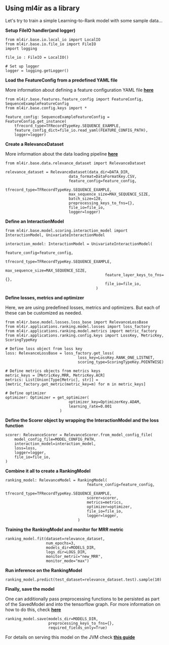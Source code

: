 ## Using ml4ir as a library

Let's try to train a simple Learning-to-Rank model with some sample data...


**Setup FileIO handler(and logger)**
```
from ml4ir.base.io.local_io import LocalIO
from ml4ir.base.io.file_io import FileIO
import logging

file_io : FileIO = LocalIO()

# Set up logger
logger = logging.getLogger()
```

**Load the FeatureConfig from a predefined YAML file**

More information about defining a feature configuration YAML file **[here](/quickstart/feature_config)**
```
from ml4ir.base.features.feature_config import FeatureConfig, SequenceExampleFeatureConfig
from ml4ir.base.config.keys import *

feature_config: SequenceExampleFeatureConfig = FeatureConfig.get_instance(
    tfrecord_type=TFRecordTypeKey.SEQUENCE_EXAMPLE,
    feature_config_dict=file_io.read_yaml(FEATURE_CONFIG_PATH),
    logger=logger)
```

**Create a RelevanceDataset**

More information about the data loading pipeline **[here](/quickstart/dataset)**
```
from ml4ir.base.data.relevance_dataset import RelevanceDataset

relevance_dataset = RelevanceDataset(data_dir=DATA_DIR,
                            data_format=DataFormatKey.CSV,
                            feature_config=feature_config,
                            tfrecord_type=TFRecordTypeKey.SEQUENCE_EXAMPLE,
                            max_sequence_size=MAX_SEQUENCE_SIZE,
                            batch_size=128,
                            preprocessing_keys_to_fns={},
                            file_io=file_io,
                            logger=logger)
```

**Define an InteractionModel**
```
from ml4ir.base.model.scoring.interaction_model import InteractionModel, UnivariateInteractionModel

interaction_model: InteractionModel = UnivariateInteractionModel(
                                            feature_config=feature_config,
                                            tfrecord_type=TFRecordTypeKey.SEQUENCE_EXAMPLE,
                                            max_sequence_size=MAX_SEQUENCE_SIZE,
                                            feature_layer_keys_to_fns={},
                                            file_io=file_io,
                                        )
```

**Define losses, metrics and optimizer**

Here, we are using predefined losses, metrics and optimizers. But each of these can be customized as needed.
```
from ml4ir.base.model.losses.loss_base import RelevanceLossBase
from ml4ir.applications.ranking.model.losses import loss_factory
from ml4ir.applications.ranking.model.metrics import metric_factory
from ml4ir.applications.ranking.config.keys import LossKey, MetricKey, ScoringTypeKey

# Define loss object from loss key
loss: RelevanceLossBase = loss_factory.get_loss(
                                loss_key=LossKey.RANK_ONE_LISTNET,
                                scoring_type=ScoringTypeKey.POINTWISE)
    
# Define metrics objects from metrics keys
metric_keys = [MetricKey.MRR, MetricKey.ACR]
metrics: List[Union[Type[Metric], str]] = [metric_factory.get_metric(metric_key=m) for m in metric_keys]
    
# Define optimizer
optimizer: Optimizer = get_optimizer(
                            optimizer_key=OptimizerKey.ADAM,
                            learning_rate=0.001
                        )
```

**Define the Scorer object by wrapping the InteractionModel and the loss function**
```
scorer: RelevanceScorer = RelevanceScorer.from_model_config_file(
    model_config_file=MODEL_CONFIG_PATH,
    interaction_model=interaction_model,
    loss=loss,
    logger=logger,
    file_io=file_io,
)
```

**Combine it all to create a RankingModel**
```
ranking_model: RelevanceModel = RankingModel(
                                    feature_config=feature_config,
                                    tfrecord_type=TFRecordTypeKey.SEQUENCE_EXAMPLE,
                                    scorer=scorer,
                                    metrics=metrics,
                                    optimizer=optimizer,
                                    file_io=file_io,
                                    logger=logger,
                                )
```

**Training the RankingModel and monitor for MRR metric**
```
ranking_model.fit(dataset=relevance_dataset,
                  num_epochs=3, 
                  models_dir=MODELS_DIR,
                  logs_dir=LOGS_DIR,
                  monitor_metric="new_MRR",
                  monitor_mode="max")
```

**Run inference on the RankingModel**
```
ranking_model.predict(test_dataset=relevance_dataset.test).sample(10)
```

**Finally, save the model**

One can additionally pass preprocessing functions to be persisted as part of the SavedModel and into the tensorflow graph. For more information on how to do this, check **[here](/quickstart/saving)**
```
ranking_model.save(models_dir=MODELS_DIR,
                   preprocessing_keys_to_fns={},
                   required_fields_only=True)
```


For details on serving this model on the JVM check **[this guide](/quickstart/serving)**